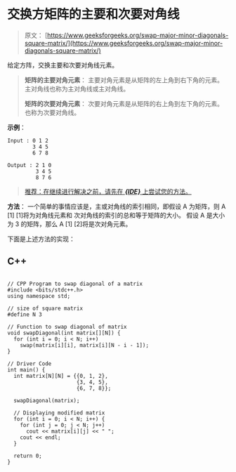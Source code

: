 # 交换方矩阵的主要和次要对角线

> 原文： [https://www.geeksforgeeks.org/swap-major-minor-diagonals-square-matrix/](https://www.geeksforgeeks.org/swap-major-minor-diagonals-square-matrix/)

给定方阵，交换主要和次要对角线元素。

> **矩阵的主要对角元素**：
> 主要对角元素是从矩阵的左上角到右下角的元素。 主对角线也称为主对角线或主对角线。
> 
> **矩阵的次要对角元素**：
> 次要对角元素是从矩阵的右上角到左下角的元素。 也称为次要对角线。

**示例**：

```
Input : 0 1 2
        3 4 5
        6 7 8

Output : 2 1 0
         3 4 5
         8 7 6

```

> [推荐：在继续进行解决之前，请先在 ***{IDE}*** 上尝试您的方法。](https://ide.geeksforgeeks.org/)

**方法**：
一个简单的事情应该是，主或对角线的索引相同，即假设 A 为矩阵，则 A [1] [1]将为对角线元素和 次对角线的索引的总和等于矩阵的大小。 假设 A 是大小为 3 的矩阵，那么 A [1] [2]将是次对角元素。

下面是上述方法的实现：

## C++ 

```

// CPP Program to swap diagonal of a matrix 
#include <bits/stdc++.h> 
using namespace std; 

// size of square matrix 
#define N 3 

// Function to swap diagonal of matrix 
void swapDiagonal(int matrix[][N]) { 
  for (int i = 0; i < N; i++) 
    swap(matrix[i][i], matrix[i][N - i - 1]); 
} 

// Driver Code 
int main() { 
  int matrix[N][N] = {{0, 1, 2},  
                      {3, 4, 5},  
                      {6, 7, 8}}; 

  swapDiagonal(matrix); 

  // Displaying modified matrix 
  for (int i = 0; i < N; i++) { 
    for (int j = 0; j < N; j++) 
      cout << matrix[i][j] << " "; 
    cout << endl; 
  } 

  return 0; 
} 

```